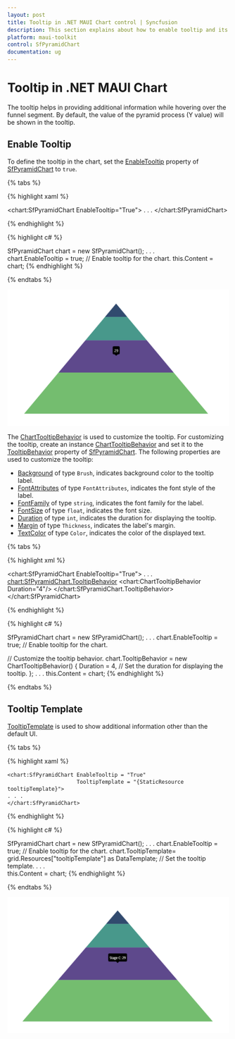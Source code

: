 ```yaml
---
layout: post
title: Tooltip in .NET MAUI Chart control | Syncfusion
description: This section explains about how to enable tooltip and its customization in Syncfusion .NET MAUI Chart (SfPyramidChart) control
platform: maui-toolkit
control: SfPyramidChart
documentation: ug
---
```


# Tooltip in .NET MAUI Chart

The tooltip helps in providing additional information while hovering over the funnel segment. By default, the value of the pyramid process (Y value) will be shown in the tooltip.

## Enable Tooltip

To define the tooltip in the chart, set the [EnableTooltip](https://help.syncfusion.com/cr/maui-toolkit/Syncfusion.Maui.Toolkit.Charts.SfPyramidChart.html#Syncfusion_Maui_Toolkit_Charts_SfPyramidChart_EnableTooltip) property of [SfPyramidChart](https://help.syncfusion.com/cr/maui-toolkit/Syncfusion.Maui.Toolkit.Charts.SfPyramidChart.html) to `true`.

{% tabs %}

{% highlight xaml %}

<chart:SfPyramidChart EnableTooltip="True">
. . .
</chart:SfPyramidChart>


{% endhighlight %}

{% highlight c# %}

SfPyramidChart chart = new SfPyramidChart();
. . .      
chart.EnableTooltip = true; // Enable tooltip for the chart.
this.Content = chart;
{% endhighlight %}

{% endtabs %}

![Tooltip support in MAUI chart](Tooltip_images/MAUI_chart_tooltip.png)

The [ChartTooltipBehavior](https://help.syncfusion.com/cr/maui-toolkit/Syncfusion.Maui.Toolkit.Charts.ChartTooltipBehavior.html) is used to customize the tooltip. For customizing the tooltip, create an instance [ChartTooltipBehavior](https://help.syncfusion.com/cr/maui-toolkit/Syncfusion.Maui.Toolkit.Charts.ChartTooltipBehavior.html) and set it to the [TooltipBehavior](https://help.syncfusion.com/cr/maui-toolkit/Syncfusion.Maui.Toolkit.Charts.ChartBase.html#Syncfusion_Maui_Toolkit_Charts_ChartBase_TooltipBehavior) property of [SfPyramidChart](https://help.syncfusion.com/cr/maui-toolkit/Syncfusion.Maui.Toolkit.Charts.SfPyramidChart.html). The following properties are used to customize the tooltip:

* [Background](https://help.syncfusion.com/cr/maui-toolkit/Syncfusion.Maui.Toolkit.Charts.ChartTooltipBehavior.html#Syncfusion_Maui_Toolkit_Charts_ChartTooltipBehavior_Background) of type `Brush`, indicates background color to the tooltip label.
* [FontAttributes](https://help.syncfusion.com/cr/maui-toolkit/Syncfusion.Maui.Toolkit.Charts.ChartTooltipBehavior.html#Syncfusion_Maui_Toolkit_Charts_ChartTooltipBehavior_FontAttributes) of type `FontAttributes`, indicates the font style of the label.
* [FontFamily](https://help.syncfusion.com/cr/maui-toolkit/Syncfusion.Maui.Toolkit.Charts.ChartTooltipBehavior.html#Syncfusion_Maui_Toolkit_Charts_ChartTooltipBehavior_FontFamily) of type `string`, indicates the font family for the label.
* [FontSize](https://help.syncfusion.com/cr/maui-toolkit/Syncfusion.Maui.Toolkit.Charts.ChartTooltipBehavior.html#Syncfusion_Maui_Toolkit_Charts_ChartTooltipBehavior_FontSize) of type `float`, indicates the font size.
* [Duration](https://help.syncfusion.com/cr/maui-toolkit/Syncfusion.Maui.Toolkit.Charts.ChartTooltipBehavior.html#Syncfusion_Maui_Toolkit_Charts_ChartTooltipBehavior_Duration) of type `int`, indicates the duration for displaying the tooltip.
* [Margin](https://help.syncfusion.com/cr/maui-toolkit/Syncfusion.Maui.Toolkit.Charts.ChartTooltipBehavior.html#Syncfusion_Maui_Toolkit_Charts_ChartTooltipBehavior_Margin) of type `Thickness`, indicates the label's margin.
* [TextColor](https://help.syncfusion.com/cr/maui-toolkit/Syncfusion.Maui.Toolkit.Charts.ChartTooltipBehavior.html#Syncfusion_Maui_Toolkit_Charts_ChartTooltipBehavior_TextColor) of type `Color`, indicates the color of the displayed text.

{% tabs %}

{% highlight xml %}

<chart:SfPyramidChart EnableTooltip="True">
    . . .
    <chart:SfPyramidChart.TooltipBehavior>
        <chart:ChartTooltipBehavior Duration="4"/>
    </chart:SfPyramidChart.TooltipBehavior>
</chart:SfPyramidChart>

{% endhighlight %}

{% highlight c# %}

SfPyramidChart chart = new SfPyramidChart();
. . .
chart.EnableTooltip = true; // Enable tooltip for the chart.

// Customize the tooltip behavior.
chart.TooltipBehavior = new ChartTooltipBehavior()
{
    Duration = 4, // Set the duration for displaying the tooltip.
};
. . .
this.Content = chart;
{% endhighlight %}

{% endtabs %}

## Tooltip Template

[TooltipTemplate](https://help.syncfusion.com/cr/maui-toolkit/Syncfusion.Maui.Toolkit.Charts.SfPyramidChart.html#Syncfusion_Maui_Toolkit_Charts_SfPyramidChart_TooltipTemplate) is used to show additional information other than the default UI.

{% tabs %}

{% highlight xaml %}

<Grid x:Name="grid">
    <Grid.Resources>
        <DataTemplate x:Key="tooltipTemplate">
            <StackLayout Orientation="Horizontal">
                <Label Text="{Binding Item.Name}"
                       TextColor="White"
                       FontAttributes="Bold"
                       HorizontalOptions="Center"
                       VerticalOptions="Center"/>
                <Label Text="{Binding Item.Value,StringFormat=': {0}'}"
                       TextColor="White"
                       FontAttributes="Bold"
                       HorizontalOptions="Center"
                       VerticalOptions="Center"/>
            </StackLayout>
        </DataTemplate>
    </Grid.Resources>

    <chart:SfPyramidChart EnableTooltip = "True"
                          TooltipTemplate = "{StaticResource tooltipTemplate}">
	. . .
    </chart:SfPyramidChart>
</Grid>

{% endhighlight %}

{% highlight c# %}

SfPyramidChart chart = new SfPyramidChart();
. . .
chart.EnableTooltip = true; // Enable tooltip for the chart.
chart.TooltipTemplate= grid.Resources["tooltipTemplate"] as DataTemplate; // Set the tooltip template.
. . .     
this.Content = chart;
{% endhighlight %}

{% endtabs %}

![Tooltip template in MAUI Chart](Tooltip_images/MAUI_chart_tooltip_customization.png)